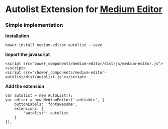 # Autolist Extension for [Medium Editor](https://github.com/yabwe/medium-editor)
### Simple implementation
**Installation**
```
bower install medium-editor-autolist --save
```

**Import the javascript**

```
<script src="bower_components/medium-editor/dist/js/medium-editor.js"></script>
<script src="/bower_components/medium-editor-autolist/dist/autolist.js"></script>
```
**Add the extension**

```
var autolist = new AutoList();
var editor = new MediumEditor('.editable', {
    buttonLabels: 'fontawesome',
    extensions: {
        'autolist': autolist
    }
}),
```



